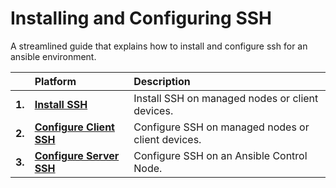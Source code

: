 # Installing and Configuring SSH

A streamlined guide that explains how to install and configure ssh for an ansible environment.

|  | Platform | Description |
| :--- | :--- | :--- |
| **1.** | [**Install SSH**](install-ssh.md) | Install SSH on managed nodes or client devices. |
| **2.** | [**Configure Client SSH**](client-ssh.md) | Configure SSH on managed nodes or client devices. |
| **3.** | [**Configure Server SSH**](server-ssh.md) | Configure SSH on an Ansible Control Node. |